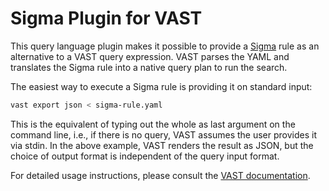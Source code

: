 # Sigma Plugin for VAST

This query language plugin makes it possible to provide a
[Sigma](https://github.com/Neo23x0/sigma) rule as an alternative to a VAST
query expression. VAST parses the YAML and translates the Sigma rule into a
native query plan to run the search.

The easiest way to execute a Sigma rule is providing it on standard input:

```bash
vast export json < sigma-rule.yaml
```

This is the equivalent of typing out the whole as last argument on the command
line, i.e., if there is no query, VAST assumes the user provides it via stdin.
In the above example, VAST renders the result as JSON, but the choice of output
format is independent of the query input format.

For detailed usage instructions, please consult the [VAST
documentation](https://docs.tenzir.com/vast/query-language/sigma).
